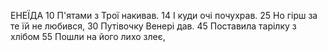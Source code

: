 ЕНЕЇДА
10 П'ятами з Трої накивав.
14 І куди очі почухрав.
25 Но гірш за те їй не любився,
30 Путівочку Венері дав.
45 Поставила тарілку з хлібом
55 Пошли на його лихо злеє,

